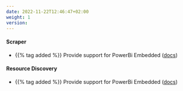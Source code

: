 ```yaml
---
date: 2022-11-22T12:46:47+02:00
weight: 1
version:
---
```


#### Scraper

- {{% tag added %}} Provide support for PowerBi Embedded ([docs](https://docs.promitor.io/unreleased/scraping/providers/powerbi-embedded.md))

#### Resource Discovery

- {{% tag added %}} Provide support for PowerBi Embedded ([docs](https://docs.promitor.io/unreleased/scraping/providers/powerbi-embedded.md))
